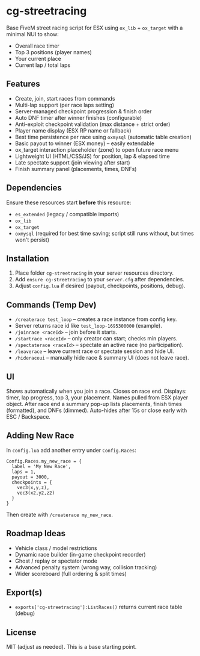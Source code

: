 # cg-streetracing

Base FiveM street racing script for ESX using `ox_lib` + `ox_target` with a minimal NUI to show:
- Overall race timer
- Top 3 positions (player names)
- Your current place
- Current lap / total laps

## Features
- Create, join, start races from commands
- Multi-lap support (per race laps setting)
- Server-managed checkpoint progression & finish order
- Auto DNF timer after winner finishes (configurable)
- Anti-exploit checkpoint validation (max distance + strict order)
- Player name display (ESX RP name or fallback)
- Best time persistence per race using `oxmysql` (automatic table creation)
- Basic payout to winner (ESX money) – easily extendable
- ox_target interaction placeholder (zone) to open future race menu
- Lightweight UI (HTML/CSS/JS) for position, lap & elapsed time
 - Late spectate support (join viewing after start)
 - Finish summary panel (placements, times, DNFs)

## Dependencies
Ensure these resources start **before** this resource:
- `es_extended` (legacy / compatible imports)
- `ox_lib`
- `ox_target`
- `oxmysql` (required for best time saving; script still runs without, but times won't persist)

## Installation
1. Place folder `cg-streetracing` in your server resources directory.
2. Add `ensure cg-streetracing` to your `server.cfg` after dependencies.
3. Adjust `config.lua` if desired (payout, checkpoints, positions, debug).

## Commands (Temp Dev)
- `/createrace test_loop` – creates a race instance from config key.
- Server returns race id like `test_loop-1695300000` (example).
- `/joinrace <raceId>` – join before it starts.
- `/startrace <raceId>` – only creator can start; checks min players.
- `/spectaterace <raceId>` – spectate an active race (no participation).
 - `/leaverace` – leave current race or spectate session and hide UI.
 - `/hideraceui` – manually hide race & summary UI (does not leave race).

## UI
Shows automatically when you join a race. Closes on race end.
Displays: timer, lap progress, top 3, your placement. Names pulled from ESX player object.
After race end a summary pop-up lists placements, finish times (formatted), and DNFs (dimmed). Auto-hides after 15s or close early with ESC / Backspace.

## Adding New Race
In `config.lua` add another entry under `Config.Races`:
```
Config.Races.my_new_race = {
  label = 'My New Race',
  laps = 1,
  payout = 3000,
  checkpoints = {
    vec3(x,y,z),
    vec3(x2,y2,z2)
  }
}
```
Then create with `/createrace my_new_race`.

## Roadmap Ideas
- Vehicle class / model restrictions
- Dynamic race builder (in-game checkpoint recorder)
- Ghost / replay or spectator mode
- Advanced penalty system (wrong way, collision tracking)
- Wider scoreboard (full ordering & split times)

## Export(s)
- `exports['cg-streetracing']:ListRaces()` returns current race table (debug)

## License
MIT (adjust as needed). This is a base starting point.
